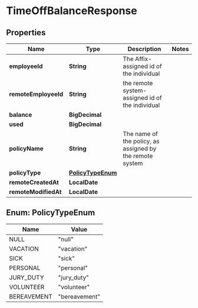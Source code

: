

# TimeOffBalanceResponse


## Properties

Name | Type | Description | Notes
------------ | ------------- | ------------- | -------------
**employeeId** | **String** | The Affix-assigned id of the individual | 
**remoteEmployeeId** | **String** | the remote system-assigned id of the individual | 
**balance** | **BigDecimal** |  | 
**used** | **BigDecimal** |  | 
**policyName** | **String** | The name of the policy, as assigned by the remote system | 
**policyType** | [**PolicyTypeEnum**](#PolicyTypeEnum) |  | 
**remoteCreatedAt** | **LocalDate** |  | 
**remoteModifiedAt** | **LocalDate** |  | 



## Enum: PolicyTypeEnum

Name | Value
---- | -----
NULL | &quot;null&quot;
VACATION | &quot;vacation&quot;
SICK | &quot;sick&quot;
PERSONAL | &quot;personal&quot;
JURY_DUTY | &quot;jury_duty&quot;
VOLUNTEER | &quot;volunteer&quot;
BEREAVEMENT | &quot;bereavement&quot;



